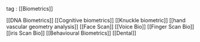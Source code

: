 tag : [[Biometrics]]


[[DNA Biometrics]]
[[Cognitive biometrics]]
[[Knuckle biometric]]
[[hand vascular geometry analysis]]
[[Face Scan]]
[[Voice Bio]]
[[Finger Scan Bio]]
[[iris Scan Bio]]
[[Behavioural Biometrics]]
[[Dental]]



